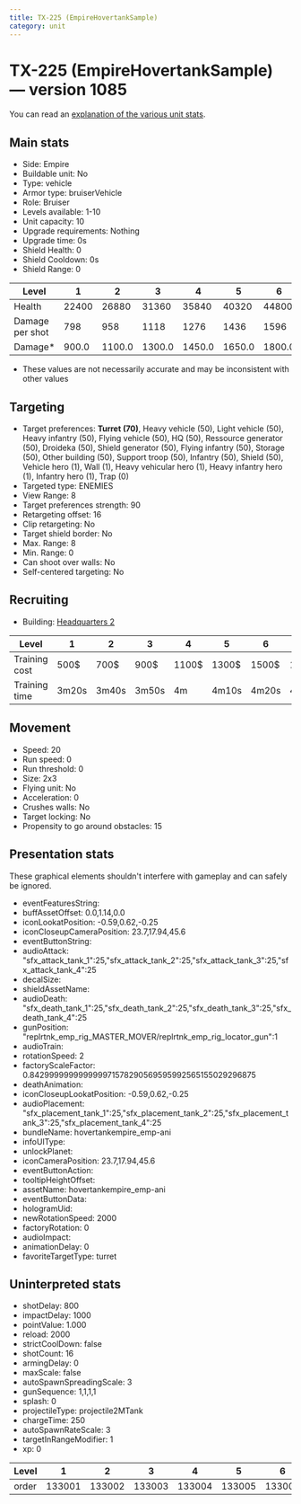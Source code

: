 ```yaml
---
title: TX-225 (EmpireHovertankSample)
category: unit
---
```


# TX-225 (EmpireHovertankSample) — version 1085

You can read an [explanation  of the various unit stats](unitexplained.md).

## Main stats

  * Side: Empire
  * Buildable unit: No
  * Type: vehicle
  * Armor type: bruiserVehicle
  * Role: Bruiser
  * Levels available: 1-10
  * Unit capacity: 10
  * Upgrade requirements: Nothing
  * Upgrade time: 0s
  * Shield Health: 0
  * Shield Cooldown: 0s
  * Shield Range: 0

|Level          |1    |2     |3     |4     |5     |6     |7     |8     |9     |10    |
|---------------|-----|------|------|------|------|------|------|------|------|------|
|Health         |22400|26880 |31360 |35840 |40320 |44800 |49280 |53760 |58240 |67200 |
|Damage per shot|798  |958   |1118  |1276  |1436  |1596  |1756  |1915  |2075  |2395  |
|Damage*        |900.0|1100.0|1300.0|1450.0|1650.0|1800.0|2000.0|2200.0|2350.0|2750.0|

* These values are not necessarily accurate and may be inconsistent with other values

## Targeting

  * Target preferences: **Turret (70)**, Heavy vehicle (50), Light vehicle (50), Heavy infantry (50), Flying vehicle (50), HQ (50), Ressource generator (50), Droideka (50), Shield generator (50), Flying infantry (50), Storage (50), Other building (50), Support troop (50), Infantry (50), Shield (50), Vehicle hero (1), Wall (1), Heavy vehicular hero (1), Heavy infantry hero (1), Infantry hero (1), Trap (0)
  * Targeted type: ENEMIES
  * View Range: 8
  * Target preferences strength: 90
  * Retargeting offset: 16
  * Clip retargeting: No
  * Target shield border: No
  * Max. Range: 8
  * Min. Range: 0
  * Can shoot over walls: No
  * Self-centered targeting: No

## Recruiting

  * Building: [Headquarters 2](empireHQ.html)

|Level        |1    |2    |3    |4    |5    |6    |7    |8    |9    |10   |
|-------------|-----|-----|-----|-----|-----|-----|-----|-----|-----|-----|
|Training cost|500$ |700$ |900$ |1100$|1300$|1500$|1700$|2000$|2100$|2300$|
|Training time|3m20s|3m40s|3m50s|4m   |4m10s|4m20s|4m30s|4m40s|4m50s|5m   |

## Movement

  * Speed: 20
  * Run speed: 0
  * Run threshold: 0
  * Size: 2x3
  * Flying unit: No
  * Acceleration: 0
  * Crushes walls: No
  * Target locking: No
  * Propensity to go around obstacles: 15

## Presentation stats

These graphical elements shouldn't interfere with gameplay and can safely be ignored.

  * eventFeaturesString: 
  * buffAssetOffset: 0.0,1.14,0.0
  * iconLookatPosition: -0.59,0.62,-0.25
  * iconCloseupCameraPosition: 23.7,17.94,45.6
  * eventButtonString: 
  * audioAttack: "sfx_attack_tank_1":25,"sfx_attack_tank_2":25,"sfx_attack_tank_3":25,"sfx_attack_tank_4":25
  * decalSize: 
  * shieldAssetName: 
  * audioDeath: "sfx_death_tank_1":25,"sfx_death_tank_2":25,"sfx_death_tank_3":25,"sfx_death_tank_4":25
  * gunPosition: "replrtnk_emp_rig_MASTER_MOVER/replrtnk_emp_rig_locator_gun":1
  * audioTrain: 
  * rotationSpeed: 2
  * factoryScaleFactor: 0.842999999999999971578290569595992565155029296875
  * deathAnimation: 
  * iconCloseupLookatPosition: -0.59,0.62,-0.25
  * audioPlacement: "sfx_placement_tank_1":25,"sfx_placement_tank_2":25,"sfx_placement_tank_3":25,"sfx_placement_tank_4":25
  * bundleName: hovertankempire_emp-ani
  * infoUIType: 
  * unlockPlanet: 
  * iconCameraPosition: 23.7,17.94,45.6
  * eventButtonAction: 
  * tooltipHeightOffset: 
  * assetName: hovertankempire_emp-ani
  * eventButtonData: 
  * hologramUid: 
  * newRotationSpeed: 2000
  * factoryRotation: 0
  * audioImpact: 
  * animationDelay: 0
  * favoriteTargetType: turret

## Uninterpreted stats

  * shotDelay: 800
  * impactDelay: 1000
  * pointValue: 1.000
  * reload: 2000
  * strictCoolDown: false
  * shotCount: 16
  * armingDelay: 0
  * maxScale: false
  * autoSpawnSpreadingScale: 3
  * gunSequence: 1,1,1,1
  * splash: 0
  * projectileType: projectile2MTank
  * chargeTime: 250
  * autoSpawnRateScale: 3
  * targetInRangeModifier: 1
  * xp: 0

|Level|1     |2     |3     |4     |5     |6     |7     |8     |9     |10    |
|-----|------|------|------|------|------|------|------|------|------|------|
|order|133001|133002|133003|133004|133005|133006|133007|133008|133009|133010|

